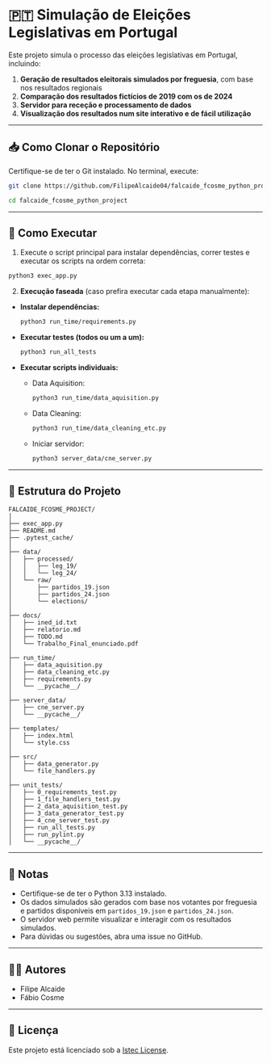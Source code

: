 # 🇵🇹 Simulação de Eleições Legislativas em Portugal 

Este projeto simula o processo das eleições legislativas em Portugal, incluindo:

1. **Geração de resultados eleitorais simulados por freguesia**, com base nos resultados regionais  
2. **Comparação dos resultados fictícios de 2019 com os de 2024**  
3. **Servidor para receção e processamento de dados**  
4. **Visualização dos resultados num site interativo e de fácil utilização**

---

## 📥 Como Clonar o Repositório

Certifique-se de ter o Git instalado. No terminal, execute:

```bash
git clone https://github.com/FilipeAlcaide04/falcaide_fcosme_python_project
```
```bash
cd falcaide_fcosme_python_project
```

---

## 🐍 Como Executar

1. Execute o script principal para instalar dependências, correr testes e executar os scripts na ordem correta:
```bash
python3 exec_app.py
```

2. **Execução faseada** (caso prefira executar cada etapa manualmente):

- **Instalar dependências:**
    ```bash
    python3 run_time/requirements.py
    ```

- **Executar testes (todos ou um a um):**
    ```bash
    python3 run_all_tests
    ```

- **Executar scripts individuais:**
    - Data Aquisition:
        ```bash
        python3 run_time/data_aquisition.py
        ```
    - Data Cleaning:
        ```bash
        python3 run_time/data_cleaning_etc.py
        ```
    - Iniciar servidor:
        ```bash
        python3 server_data/cne_server.py
        ```

---

## 📁 Estrutura do Projeto

```
FALCAIDE_FCOSME_PROJECT/
│
├── exec_app.py
├── README.md
├── .pytest_cache/
│
├── data/
│   ├── processed/
│   │   ├── leg_19/
│   │   └── leg_24/
│   └── raw/
│       ├── partidos_19.json
│       ├── partidos_24.json
│       └── elections/
│
├── docs/
│   ├── ined_id.txt
│   ├── relatorio.md
│   ├── TODO.md
│   └── Trabalho_Final_enunciado.pdf
│
├── run_time/
│   ├── data_aquisition.py
│   ├── data_cleaning_etc.py
│   ├── requirements.py
│   └── __pycache__/
│
├── server_data/
│   ├── cne_server.py
│   └── __pycache__/
│
├── templates/
│   ├── index.html
│   └── style.css
│
├── src/
│   ├── data_generator.py
│   └── file_handlers.py
│
├── unit_tests/
│   ├── 0_requirements_test.py
│   ├── 1_file_handlers_test.py
│   ├── 2_data_aquisition_test.py
│   ├── 3_data_generator_test.py
│   ├── 4_cne_server_test.py
│   ├── run_all_tests.py
│   ├── run_pylint.py
│   └── __pycache__/
```

---

## 📝 Notas

- Certifique-se de ter o Python 3.13 instalado.
- Os dados simulados são gerados com base nos votantes por freguesia e partidos disponíveis em `partidos_19.json` e `partidos_24.json`.
- O servidor web permite visualizar e interagir com os resultados simulados.
- Para dúvidas ou sugestões, abra uma issue no GitHub.

---

## 👨‍💻 Autores

- Filipe Alcaide
- Fábio Cosme 

---

## 📄 Licença

Este projeto está licenciado sob a [Istec License](LICENSE).
